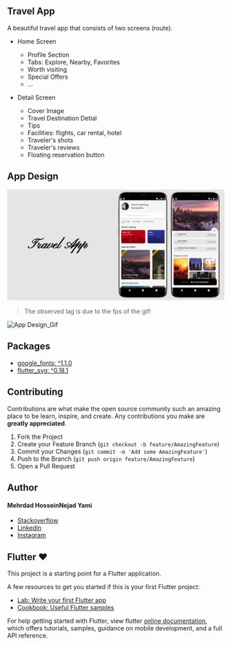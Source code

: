 ## Travel App

A beautiful travel app that consists of two screens (route).
* Home Screen
    * Profile Section
    * Tabs: Explore, Nearby, Favorites
    * Worth visiting
    * Special Offers
    * ...

* Detail Screen
     * Cover Image
     * Travel Destination Detial
     * Tips
     * Facilities: flights, car rental, hotel
     * Traveler's shots
     * Traveler's reviews
     * Floating reservation button
     

## App Design
![App Design](https://github.com/MehrdadHosseinNejad74/Travel-App/blob/master/assets/images/concept/concept.png)

> The observed lag is due to the fps of the gif!


![App Design_Gif](https://github.com/MehrdadHosseinNejad74/Travel-App/blob/master/assets/images/concept/concept.gif)


## Packages
 *  [google_fonts: ^1.1.0](https://pub.dev/packages/google_fonts/install)
 *  [flutter_svg: ^0.18.1](https://pub.dev/packages/flutter_svg/install)

## Contributing
Contributions are what make the open source community such an amazing place to be learn, inspire, and create. Any contributions you make are **greatly appreciated**.

1. Fork the Project
2. Create your Feature Branch (`git checkout -b feature/AmazingFeature`)
3. Commit your Changes (`git commit -m 'Add some AmazingFeature'`)
4. Push to the Branch (`git push origin feature/AmazingFeature`)
5. Open a Pull Request

## Author
#### Mehrdad HosseinNejad Yami
- [Stackoverflow](https://stackoverflow.com/users/6693037/mehrdad-hosseinnejad)
- [Linkedin](https://www.linkedin.com/in/mehrdad-hosseinnejad)
- [Instagram](https://www.instagram.com/mehrdad1154)

## Flutter ❤
This project is a starting point for a Flutter application.

A few resources to get you started if this is your first Flutter project:

- [Lab: Write your first Flutter app](https://flutter.dev/docs/get-started/codelab)
- [Cookbook: Useful Flutter samples](https://flutter.dev/docs/cookbook)

For help getting started with Flutter, view flutter
[online documentation](https://flutter.dev/docs), which offers tutorials,
samples, guidance on mobile development, and a full API reference.

